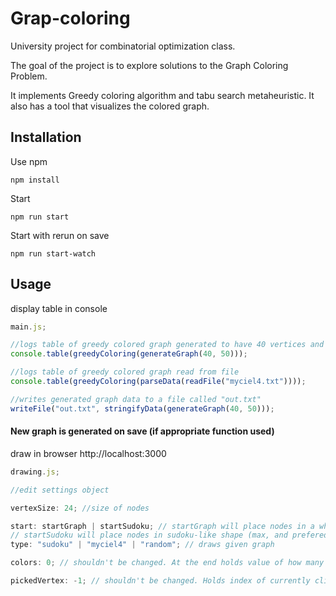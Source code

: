 # Grap-coloring

University project for combinatorial optimization class.

The goal of the project is to explore solutions to the Graph Coloring Problem.

It implements Greedy coloring algorithm and tabu search metaheuristic.
It also has a tool that visualizes the colored graph.



## Installation

Use npm

```
npm install
```

Start

```
npm run start
```

Start with rerun on save

```
npm run start-watch
```

## Usage

display table in console

```javascript
main.js;

//logs table of greedy colored graph generated to have 40 vertices and 50% edge saturation
console.table(greedyColoring(generateGraph(40, 50)));

//logs table of greedy colored graph read from file
console.table(greedyColoring(parseData(readFile("myciel4.txt"))));

//writes generated graph data to a file called "out.txt"
writeFile("out.txt", stringifyData(generateGraph(40, 50)));
```

#### New graph is generated on save (if appropriate function used)

draw in browser
http://localhost:3000

```javascript
drawing.js;

//edit settings object

vertexSize: 24; //size of nodes

start: startGraph | startSudoku; // startGraph will place nodes in a wheel shape
// startSudoku will place nodes in sudoku-like shape (max, and prefered 81 nodes)
type: "sudoku" | "myciel4" | "random"; // draws given graph

colors: 0; // shouldn't be changed. At the end holds value of how many colors were used

pickedVertex: -1; // shouldn't be changed. Holds index of currently clicked node
```
